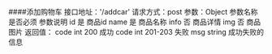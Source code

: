 ####添加购物车
接口地址：'/addcar'
请求方式：post
参数：Object 
参数名称 是否必须  参数说明 
id        是     商品id 
name      是     商品名称
info      否     商品详情 
img       否     商品图片 
返回值：
code   int  200 成功
code   int  201-203 失败
msg    string   成功失败的信息